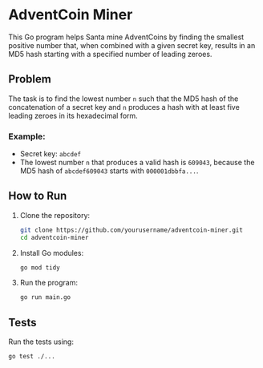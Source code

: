 # AdventCoin Miner

This Go program helps Santa mine AdventCoins by finding the smallest positive number that, when combined with a given secret key, results in an MD5 hash starting with a specified number of leading zeroes.

## Problem

The task is to find the lowest number `n` such that the MD5 hash of the concatenation of a secret key and `n` produces a hash with at least five leading zeroes in its hexadecimal form.

### Example:

- Secret key: `abcdef`
- The lowest number `n` that produces a valid hash is `609043`, because the MD5 hash of `abcdef609043` starts with `000001dbbfa...`.

## How to Run

1. Clone the repository:
    ```bash
    git clone https://github.com/yourusername/adventcoin-miner.git
    cd adventcoin-miner
    ```

2. Install Go modules:
    ```bash
    go mod tidy
    ```

3. Run the program:
    ```bash
    go run main.go
    ```

## Tests

Run the tests using:

```bash
go test ./...
